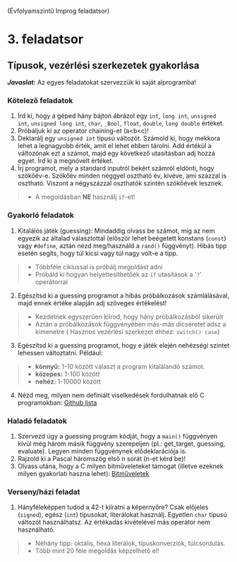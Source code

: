 (Évfolyamszintű Improg feladatsor)

# 3. feladatsor

## Típusok, vezérlési szerkezetek gyakorlása

***Javaslat:*** Az egyes feladatokat szervezzük ki saját alprogramba! 

### Kötelező feladatok

1. Írd ki, hogy a géped hány bájton ábrázol egy `int`, `long int`, `unsigned int`, `unsigned long int`, `char`, `_Bool`, `float`, `double`, `long double` értéket.
2. Próbáljuk ki az operator chaining-et (a\<b\<c)!
3. Deklarálj egy `unsigned int` típusú változót. Számold ki, hogy mekkora lehet a legnagyobb érték, amit el lehet ebben tárolni. Add értékül a változónak ezt a számot, majd egy következő utasításban adj hozzá egyet. Írd ki a megnövelt értéket.
4. Írj programot, mely a standard inputról bekért számról eldönti, hogy szökőév-e. Szökőév minden néggyel osztható év, kivéve, ami százzal is osztható.  Viszont a négyszázzal oszthatók szintén szökőévek lesznek. 
> - A megoldásban **NE** használj `if`-et!

### Gyakorló feladatok

1. Kitalálós játék (guessing): Mindaddig olvass be számot, míg az nem egyezik az általad választottal (először lehet beégetett konstans (`const`) vagy `#define`, aztán nézd meg/használd a `rand()` függvényt). Hibás tipp esetén segíts, hogy túl kicsi vagy túl nagy volt-e a tipp. 
> - Többféle ciklussal is próbálj megoldást adni
> - Próbáld ki hogyan helyettesíthetőek az `if` utasítások a '`?`' operátorral
2. Egészítsd ki a guessing programot a hibás próbálkozások számlálásával, majd ennek értéke alapján adj szöveges értékelést!
> - Kezdetnek egyszerűen kiírod, hogy hány próbálkozásból sikerült
> - Aztán a próbálkozások függvényében más-más dicséretet adsz a kimenetre ( Hasznos vezérlési szerkezet ehhez: `switch() case`)
3. Egészítsd ki a guessing programot, hogy e játék elején nehézségi szintet lehessen változtatni. Például:
> - **könnyű:** 1-10 között választ a program kitalálandó számot.
> - **közepes:** 1-100 között
> - **nehéz:** 1-10000 között
4. Nézd meg, milyen nem definiált viselkedések fordulhatnak elő C programokban: [Github lista](https://gist.github.com/Earnestly/7c903f481ff9d29a3dd1)


### Haladó feladatok

1. Szervezd úgy a guessing program kódját, hogy a `main()` függvényen kívül még három másik függvény szerepeljen (pl.: get_target, guessing, evaluate). Legyen minden függvénynek elődeklarációja is.
2. Rajzold ki a Pascal háromszög első n sorát (n-et kérd be)!
3. Olvass utána, hogy a C milyen bitműveleteket támogat (illetve ezeknek milyen gyakorlati haszna lehet): [Bitműveletek](https://www.geeksforgeeks.org/bitwise-operators-in-c-cpp/)


### Verseny/házi feladat

1. Hányféleképpen tudod a 42-t kiíratni a képernyőre? Csak előjeles (`signed`), egész (`int`) típusokat, literálokat használj. Egyetlen `char` típusú változót használhatsz. Az értékadás kivételével más operátor nem használható.
> - Néhány tipp: oktális, hexa literálok, típuskonverziók, túlcsordulás.
> - Több mint 20 féle megoldás képzelhető el!

